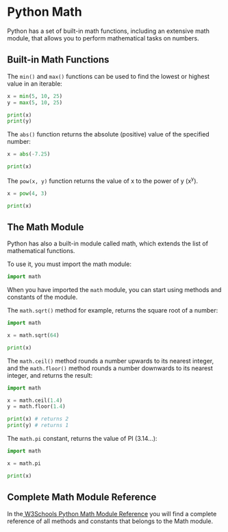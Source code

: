 # Python Math

Python has a set of built-in math functions, including an extensive math module, that allows you to perform mathematical tasks on numbers.

## Built-in Math Functions
The ```min()``` and ```max()``` functions can be used to find the lowest or highest value in an iterable:

```python
x = min(5, 10, 25)
y = max(5, 10, 25)

print(x)
print(y)
```

The ```abs()``` function returns the absolute (positive) value of the specified number:

```python
x = abs(-7.25)

print(x)
```

The ```pow(x, y)``` function returns the value of x to the power of y (x<sup>y</sup>).

```python
x = pow(4, 3)

print(x)
```

## The Math Module
Python has also a built-in module called math, which extends the list of mathematical functions.

To use it, you must import the math module:

```python
import math
```

When you have imported the ```math``` module, you can start using methods and constants of the module.

The ```math.sqrt()``` method for example, returns the square root of a number:

```python
import math

x = math.sqrt(64)

print(x)
```

The ```math.ceil()``` method rounds a number upwards to its nearest integer, and the ```math.floor()``` method rounds a number downwards to its nearest integer, and returns the result:

```python
import math

x = math.ceil(1.4)
y = math.floor(1.4)

print(x) # returns 2
print(y) # returns 1
```

The ```math.pi``` constant, returns the value of PI (3.14...):

```python
import math

x = math.pi

print(x)
```

## Complete Math Module Reference
In the[ W3Schools Python Math Module Reference](https://www.w3schools.com/python/module_math.asp) you will find a complete reference of all methods and constants that belongs to the Math module.
